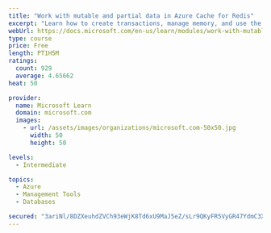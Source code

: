 ```yaml
---
title: "Work with mutable and partial data in Azure Cache for Redis"
excerpt: "Learn how to create transactions, manage memory, and use the cache-aside pattern with Azure Cache for Redis"
webUrl: https://docs.microsoft.com/en-us/learn/modules/work-with-mutable-and-partial-data-in-a-redis-cache/
type: course
price: Free
length: PT1H5M
ratings:
  count: 929
  average: 4.65662
heat: 50

provider:
  name: Microsoft Learn
  domain: microsoft.com
  images:
    - url: /assets/images/organizations/microsoft.com-50x50.jpg
      width: 50
      height: 50

levels:
  - Intermediate

topics:
  - Azure
  - Management Tools
  - Databases

secured: "3ariNl/8DZXeuhdZVCh93eWjK8Td6xU9MaJ5eZ/sLr9QKyFR5VyGR47YdmC3XLihcN5m+dMVRTk/+0C6ZXVME2HSg/YJu3YH3FZctSbtMfNEt8gWy0smS7IT72UcZpWocXBEVdUfqph3eQzITlayrk8mPfnh+gc9Dp9aSbfa5K12tpaiyhzZry8N2PpDdxUYQb8ax6Ct7DpibQh45DlG6z8VXD8Nxx41hc3f3LannCNGN8MyqcJHVsExoaLKvHlTinLFpz/sHO59ofs6BhFgb7ezOXLK6ibyz+RUPSn3oR3/xb/Bw2c1RIMuz/R0R+iS5DQ61MksGS8iy8waqEMyArzSPnwRVo7VSB9703P7wZGkF7dVklp7x1ltESmjFPQMJf318kJWdJfRfnPzJQY0UWMMKYzEjE1+AvxtAG2Dvzk=;5/S4+PjcQhOjcsh+xoMCIQ=="
---
```


